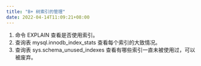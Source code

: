 ```yaml
---
title: "B+ 树索引的管理"
date: 2022-04-14T11:09:21+08:00
---
```


1. 命令 EXPLAIN 查看是否使用索引。
2. 查询表 mysql.innodb_index_stats 查看每个索引的大致情况。
3. 查询表 sys.schema_unused_indexes 查看有哪些索引一直未被使用过，可以被废弃。